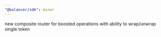 ```yaml
---
"@balancer/sdk": minor
---
```


new composite router for boosted operations with ability to wrap/unwrap single token

